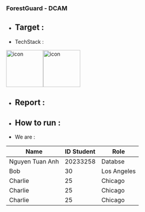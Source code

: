 ### ForestGuard - DCAM 
* Target :
  ---------------------------------------------
* TechStack :
<div style="display: flex; align-items: flex-start;"><img src="https://techstack-generator.vercel.app/csharp-icon.svg" alt="icon" width="100" height="100" /><img src="https://techstack-generator.vercel.app/mysql-icon.svg" alt="icon" width="100" height="100" /></div>

* Report :
  --------------------------------------------
* How to run : 
  --------------------------------------------
* We are :
<table>
  <thead>
    <tr>
      <th>Name</th>
      <th>ID Student</th>
      <th>Role </th>
    </tr>
  </thead>
  <tbody>
    <tr>
      <td>Nguyen Tuan Anh </td>
      <td>20233258</td>
      <td>Databse</td>
    </tr>
    <tr>
      <td>Bob</td>
      <td>30</td>
      <td>Los Angeles</td>
    </tr>
    <tr>
      <td>Charlie</td>
      <td>25</td>
      <td>Chicago</td>
    </tr>
    <tr>
      <td>Charlie</td>
      <td>25</td>
      <td>Chicago</td>
    </tr>
    <tr>
      <td>Charlie</td>
      <td>25</td>
      <td>Chicago</td>
    </tr>
  </tbody>
</table>
